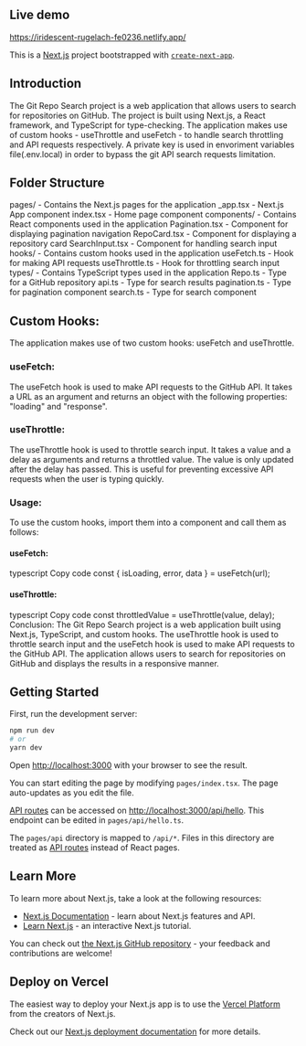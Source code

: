 ## Live demo

https://iridescent-rugelach-fe0236.netlify.app/

This is a [Next.js](https://nextjs.org/) project bootstrapped with [`create-next-app`](https://github.com/vercel/next.js/tree/canary/packages/create-next-app).

## Introduction
The Git Repo Search project is a web application that allows users to search for repositories on GitHub. The project is built using Next.js, a React framework, and TypeScript for type-checking. The application makes use of custom hooks - useThrottle and useFetch - to handle search throttling and API requests respectively. A private key is used in envoriment variables file(.env.local) in order to bypass the git API search requests limitation. 

## Folder Structure

pages/ - Contains the Next.js pages for the application
_app.tsx - Next.js App component
index.tsx - Home page component
components/ - Contains React components used in the application
Pagination.tsx - Component for displaying pagination navigation
RepoCard.tsx - Component for displaying a repository card
SearchInput.tsx - Component for handling search input
hooks/ - Contains custom hooks used in the application
useFetch.ts - Hook for making API requests
useThrottle.ts - Hook for throttling search input
types/ - Contains TypeScript types used in the application
Repo.ts - Type for a GitHub repository
api.ts - Type for search results
pagination.ts - Type for pagination component
search.ts - Type for search component

## Custom Hooks:
The application makes use of two custom hooks: useFetch and useThrottle.

### useFetch:
The useFetch hook is used to make API requests to the GitHub API. It takes a URL as an argument and returns an object with the following properties: "loading" and "response".

### useThrottle:
The useThrottle hook is used to throttle search input. It takes a value and a delay as arguments and returns a throttled value. The value is only updated after the delay has passed. This is useful for preventing excessive API requests when the user is typing quickly.

### Usage:
To use the custom hooks, import them into a component and call them as follows:

#### useFetch:

typescript
Copy code
const { isLoading, error, data } = useFetch(url);

#### useThrottle:

typescript
Copy code
const throttledValue = useThrottle(value, delay);
Conclusion:
The Git Repo Search project is a web application built using Next.js, TypeScript, and custom hooks. The useThrottle hook is used to throttle search input and the useFetch hook is used to make API requests to the GitHub API. The application allows users to search for repositories on GitHub and displays the results in a responsive manner.

## Getting Started

First, run the development server:

```bash
npm run dev
# or
yarn dev
```

Open [http://localhost:3000](http://localhost:3000) with your browser to see the result.

You can start editing the page by modifying `pages/index.tsx`. The page auto-updates as you edit the file.

[API routes](https://nextjs.org/docs/api-routes/introduction) can be accessed on [http://localhost:3000/api/hello](http://localhost:3000/api/hello). This endpoint can be edited in `pages/api/hello.ts`.

The `pages/api` directory is mapped to `/api/*`. Files in this directory are treated as [API routes](https://nextjs.org/docs/api-routes/introduction) instead of React pages.

## Learn More

To learn more about Next.js, take a look at the following resources:

- [Next.js Documentation](https://nextjs.org/docs) - learn about Next.js features and API.
- [Learn Next.js](https://nextjs.org/learn) - an interactive Next.js tutorial.

You can check out [the Next.js GitHub repository](https://github.com/vercel/next.js/) - your feedback and contributions are welcome!

## Deploy on Vercel

The easiest way to deploy your Next.js app is to use the [Vercel Platform](https://vercel.com/new?utm_medium=default-template&filter=next.js&utm_source=create-next-app&utm_campaign=create-next-app-readme) from the creators of Next.js.

Check out our [Next.js deployment documentation](https://nextjs.org/docs/deployment) for more details.
